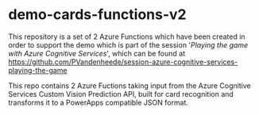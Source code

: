 # demo-cards-functions-v2
This repository is a set of 2 Azure Functions which have been created in order to support the demo which is part of the session '*Playing the game with Azure Cognitive Services*', which can be found at https://github.com/PVandenheede/session-azure-cognitive-services-playing-the-game

This repo contains 2 Azure Fuctions taking input from the Azure Cognitive Services Custom Vision Prediction API, built for card recognition and transforms it to a PowerApps compatible JSON format.
